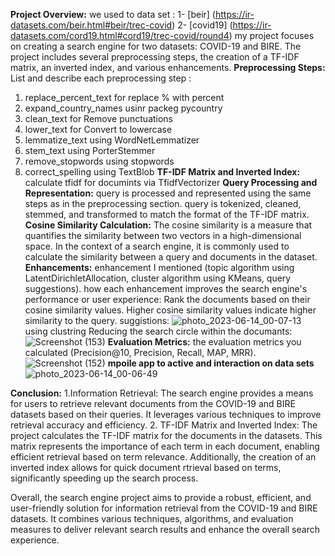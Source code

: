 **Project Overview:**
we used to data set :
1- [beir] (https://ir-datasets.com/beir.html#beir/trec-covid)
2- [covid19] (https://ir-datasets.com/cord19.html#cord19/trec-covid/round4)
my project focuses on creating a search engine for two datasets: COVID-19 and BIRE.
The project includes several preprocessing steps, the creation of a TF-IDF matrix, an inverted index, and various enhancements.
**Preprocessing Steps:**
List and describe each preprocessing step :
1. replace_percent_text for replace % with percent
2. expand_country_names usinr packeg pycountry
3. clean_text for Remove punctuations
4. lower_text for Convert to lowercase
5. lemmatize_text using WordNetLemmatizer
6. stem_text using PorterStemmer
7. remove_stopwords using stopwords
8. correct_spelling using TextBlob
**TF-IDF Matrix and Inverted Index:**
calculate tfidf for documints via TfidfVectorizer 
**Query Processing and Representation:**
query is processed and represented using the same steps as in the preprocessing section.
query is tokenized, cleaned, stemmed, and transformed to match the format of the TF-IDF matrix.
**Cosine Similarity Calculation:**
The cosine similarity is a measure that quantifies the similarity between two vectors in a high-dimensional space. In the context of a search engine, it is commonly used to calculate the similarity between a query and documents in the dataset.
**Enhancements:**
enhancement I mentioned (topic algorithm using LatentDirichletAllocation, cluster algorithm using KMeans, query suggestions).
 how each enhancement improves the search engine's performance or user experience:
 Rank the documents based on their cosine similarity values. Higher cosine similarity values indicate higher similarity to the query.
 suggistions:
 ![photo_2023-06-14_00-07-13](https://github.com/MahmoudAbuSalou/ir/assets/87876527/1b6f57e4-3737-405f-9e32-2533179da812)
 using clustring Reducing the search circle within the documants:
 ![Screenshot (153)](https://github.com/MahmoudAbuSalou/ir/assets/87876527/3cbd1eef-4187-4278-826f-d226f38e81f6)
**Evaluation Metrics:**
 the evaluation metrics you calculated (Precision@10, Precision, Recall, MAP, MRR).
 ![Screenshot (152)](https://github.com/MahmoudAbuSalou/ir/assets/87876527/d398786e-07b6-4b76-8d3d-eef09a541481)
 **mpoile app to active and interaction on data sets**
 ![photo_2023-06-14_00-06-49](https://github.com/MahmoudAbuSalou/ir/assets/87876527/d9dfb0d1-af1d-40ae-a247-ea8445a902a4)

 **Conclusion:**
1.Information Retrieval: The search engine provides a means for users to retrieve relevant documents from the COVID-19 and BIRE datasets based on their queries.     It leverages various techniques to improve retrieval accuracy and efficiency.
2. TF-IDF Matrix and Inverted Index: The project calculates the TF-IDF matrix for the documents in the datasets. This matrix represents the importance of each        term in each document, enabling efficient retrieval based on term relevance. Additionally, the creation of an inverted index allows for quick document     rtrieval based on terms, significantly speeding up the search process.
 
 Overall, the search engine project aims to provide a robust, efficient, and user-friendly solution for information retrieval from the COVID-19 and BIRE datasets. It combines various techniques, algorithms, and evaluation measures to deliver relevant search results and enhance the overall search experience.
 
